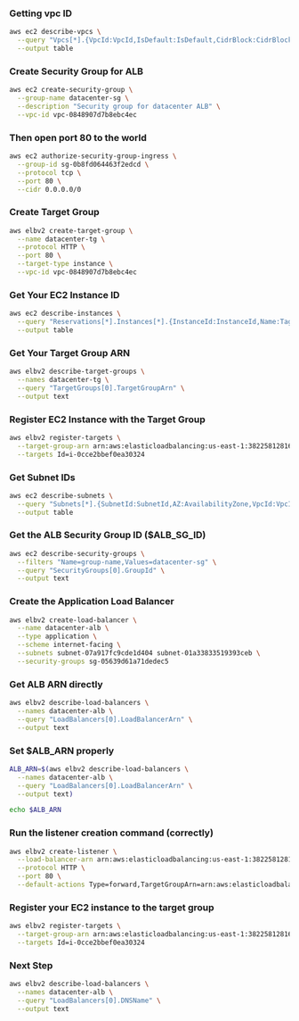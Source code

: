 ### Getting vpc ID

```bash
aws ec2 describe-vpcs \
  --query "Vpcs[*].{VpcId:VpcId,IsDefault:IsDefault,CidrBlock:CidrBlock}" \
  --output table
```

### Create Security Group for ALB

```bash
aws ec2 create-security-group \
  --group-name datacenter-sg \
  --description "Security group for datacenter ALB" \
  --vpc-id vpc-0848907d7b8ebc4ec
```

### Then open port 80 to the world

```bash
aws ec2 authorize-security-group-ingress \
  --group-id sg-0b8fd064463f2edcd \
  --protocol tcp \
  --port 80 \
  --cidr 0.0.0.0/0
```

### Create Target Group

```bash
aws elbv2 create-target-group \
  --name datacenter-tg \
  --protocol HTTP \
  --port 80 \
  --target-type instance \
  --vpc-id vpc-0848907d7b8ebc4ec
```

### Get Your EC2 Instance ID

```bash
aws ec2 describe-instances \
  --query "Reservations[*].Instances[*].{InstanceId:InstanceId,Name:Tags[?Key=='Name']|[0].Value,State:State.Name}" \
  --output table
```

### Get Your Target Group ARN

```bash
aws elbv2 describe-target-groups \
  --names datacenter-tg \
  --query "TargetGroups[0].TargetGroupArn" \
  --output text
```

### Register EC2 Instance with the Target Group

```bash
aws elbv2 register-targets \
  --target-group-arn arn:aws:elasticloadbalancing:us-east-1:382258128167:targetgroup/datacenter-tg/d159b67eb4dd2223 \
  --targets Id=i-0cce2bbef0ea30324
```

### Get Subnet IDs

```bash
aws ec2 describe-subnets \
  --query "Subnets[*].{SubnetId:SubnetId,AZ:AvailabilityZone,VpcId:VpcId,DefaultForAz:DefaultForAz}" \
  --output table
```

### Get the ALB Security Group ID ($ALB_SG_ID)

```bash
aws ec2 describe-security-groups \
  --filters "Name=group-name,Values=datacenter-sg" \
  --query "SecurityGroups[0].GroupId" \
  --output text
```

### Create the Application Load Balancer

```bash
aws elbv2 create-load-balancer \
  --name datacenter-alb \
  --type application \
  --scheme internet-facing \
  --subnets subnet-07a917fc9cde1d404 subnet-01a33833519393ceb \
  --security-groups sg-05639d61a71dedec5
```

### Get ALB ARN directly

```bash
aws elbv2 describe-load-balancers \
  --names datacenter-alb \
  --query "LoadBalancers[0].LoadBalancerArn" \
  --output text
```

### Set $ALB_ARN properly

```bash
ALB_ARN=$(aws elbv2 describe-load-balancers \
  --names datacenter-alb \
  --query "LoadBalancers[0].LoadBalancerArn" \
  --output text)
```

```bash
echo $ALB_ARN
```

### Run the listener creation command (correctly)

```bash
aws elbv2 create-listener \
  --load-balancer-arn arn:aws:elasticloadbalancing:us-east-1:382258128167:loadbalancer/app/datacenter-alb/abcd1234ef567890 \
  --protocol HTTP \
  --port 80 \
  --default-actions Type=forward,TargetGroupArn=arn:aws:elasticloadbalancing:us-east-1:382258128167:targetgroup/datacenter-tg/d159b67eb4dd2223
```

### Register your EC2 instance to the target group

```bash
aws elbv2 register-targets \
  --target-group-arn arn:aws:elasticloadbalancing:us-east-1:382258128167:targetgroup/datacenter-tg/d159b67eb4dd2223 \
  --targets Id=i-0cce2bbef0ea30324
```

### Next Step

```bash
aws elbv2 describe-load-balancers \
  --names datacenter-alb \
  --query "LoadBalancers[0].DNSName" \
  --output text
```
